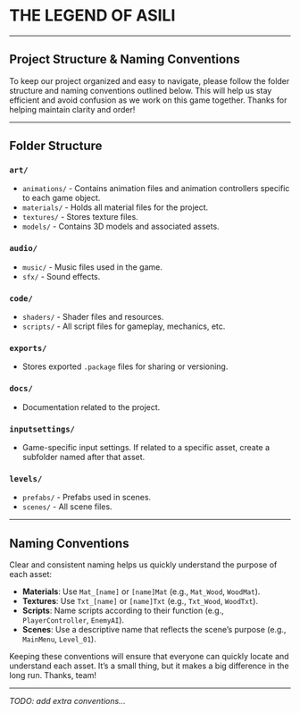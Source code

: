 # THE LEGEND OF ASILI

---

## Project Structure & Naming Conventions

To keep our project organized and easy to navigate, please follow the folder structure and naming conventions outlined below. This will help us stay efficient and avoid confusion as we work on this game together. Thanks for helping maintain clarity and order!

---

## Folder Structure

### `art/`

- `animations/` - Contains animation files and animation controllers specific to each game object.
- `materials/` - Holds all material files for the project.
- `textures/` - Stores texture files.
- `models/` - Contains 3D models and associated assets.

### `audio/`

- `music/` - Music files used in the game.
- `sfx/` - Sound effects.

### `code/`

- `shaders/` - Shader files and resources.
- `scripts/` - All script files for gameplay, mechanics, etc.

### `exports/`

- Stores exported `.package` files for sharing or versioning.

### `docs/`

- Documentation related to the project.

### `inputsettings/`

- Game-specific input settings. If related to a specific asset, create a subfolder named after that asset.

### `levels/`

- `prefabs/` - Prefabs used in scenes.
- `scenes/` - All scene files.

---

## Naming Conventions

Clear and consistent naming helps us quickly understand the purpose of each asset:

- **Materials**: Use `Mat_[name]` or `[name]Mat` (e.g., `Mat_Wood`, `WoodMat`).
- **Textures**: Use `Txt_[name]` or `[name]Txt` (e.g., `Txt_Wood`, `WoodTxt`).
- **Scripts**: Name scripts according to their function (e.g., `PlayerController`, `EnemyAI`).
- **Scenes**: Use a descriptive name that reflects the scene’s purpose (e.g., `MainMenu`, `Level_01`).

Keeping these conventions will ensure that everyone can quickly locate and understand each asset. It’s a small thing, but it makes a big difference in the long run. Thanks, team! 

---

*TODO: add extra conventions...*
